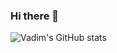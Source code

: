 ### Hi there 👋

![Vadim's GitHub stats](https://github-readme-stats.vercel.app/api?username=vhatsura&count_private=true&show_icons=true)

<!--
**vhatsura/vhatsura** is a ✨ _special_ ✨ repository because its `README.md` (this file) appears on your GitHub profile.

Here are some ideas to get you started:

- 🔭 I’m currently working on ...
- 🌱 I’m currently learning ...
- 👯 I’m looking to collaborate on ...
- 🤔 I’m looking for help with ...
- 💬 Ask me about ...
- 📫 How to reach me: ...
- 😄 Pronouns: ...
- ⚡ Fun fact: ...
-->
